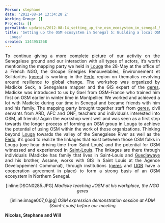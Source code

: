 ```yaml
---
Person: stephane
date: '2012-08-14 13:34:28 Z'
Working Group: []
Projects: []
permalink: updates/2012-08-14_setting_up_the_osm_ecosystem_in_senegal_5_building_a_local_osm_groups_in_louga
title: 'Setting up the OSM ecosystem in Senegal 5: Building a local OSM groups in
  Louga'
created: 1344951268
---
```

<p align="justify">To continue giving a more complete picture of our activity on the Senegalese ground and our interaction with all types of actors, it’s worth mentioning the mapping party we held in <a href="http://fr.wikipedia.org/wiki/Louga">Louga</a> the 28-May at the office of a French NGO, the Groupe Energies Renouvelables, Environnement et Solidarités (<a href="http://www.geres.eu">geres</a>) is working in the <a href="http://fr.wikipedia.org/wiki/Ferlo">Ferlo</a> region on thematics revolving around resilience to global change. The workshop was organized by Madicke Seck, a Senegalese mapper and the GIS expert of the <a href="http://www.geres.eu">geres</a>. Madicke was introduced to us by Gael from OSM-France who trained him first on OSM earlier in winter time in Montpellier. We worked and achieved a lot with Madicke during our time in Senegal and became friends with him and his family. The mapping party brought together staff from <a href="http://www.geres.eu">geres</a>, civil servants from ARD, AFC and ONF, teachers and individuals interested into OSM, all friends! Again the workshop went well and was seen as a first step towards the longer process of forming an OSM group in Louga to achieve the potential of using OSM within the work of those organizations. Thinking beyond <a href="http://fr.wikipedia.org/wiki/Louga">Louga</a> towards the valley of the Senegalese River as well as the <a href="http://fr.wikipedia.org/wiki/Ferlo">Ferlo</a>, it’s good to realize the linkages that exist between those OSM folks in Louga (one hour driving time from Saint-Louis) and the potential for OSM witnessed and experienced in <a href="http://fr.wikipedia.org/wiki/Saint-Louis_%28S%E9n%E9gal%29">Saint-Louis</a>. The linkages are there through individuals (Madicke has family that lives in Saint-Louis and <a href="http://fr.wikipedia.org/wiki/Guediawaye">Guediawaye</a> and his brother, Assane, works with GIS in Saint Louis at the Agence Developpement Communal), through institutions (<a href="http://www.geres.eu">geres</a> and <a href="http://www.ugb.sn/">UGB</a> have a cooperation agreement in place) to form a strong basis of an OSM ecosystem in Northern Senegal.</p>

<p align="center">[inline:DSCN0285.JPG]
<cite>Madicke teaching JOSM at his workplace, the NGO geres</cite></p>

<p align="center">[inline:image007_0.jpg]
<cite>OSM expression demonstration session at ADM (Saint-Louis) before our meeting</cite></p>

<strong>Nicolas, Stephane and Will</strong>

